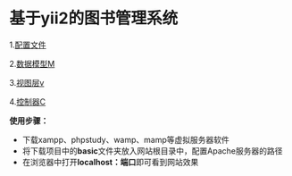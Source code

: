 # 基于yii2的图书管理系统
 1.[配置文件](./basic/config)

 2.[数据模型M](./basic/models)
 
 3.[视图层v](./basic/views)
 
 4.[控制器C](./basic/controllers)
 
**使用步骤：**
- 下载xampp、phpstudy、wamp、mamp等虚拟服务器软件
- 将下载项目中的**basic**文件夹放入网站根目录中，配置Apache服务器的路径
- 在浏览器中打开**localhost：端口**即可看到网站效果


 
 
 
 
